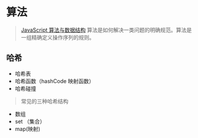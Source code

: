 # 算法

> [JavaScript 算法与数据结构](https://github.com/trekhleb/javascript-algorithms/blob/master/README.zh-CN.md)
>算法是如何解决一类问题的明确规范。算法是一组精确定义操作序列的规则。
## 哈希

- 哈希表
- 哈希函数（hashCode 映射函数）
- 哈希碰撞

> 常见的三种哈希结构

- 数组
- set （集合）
- map(映射)
